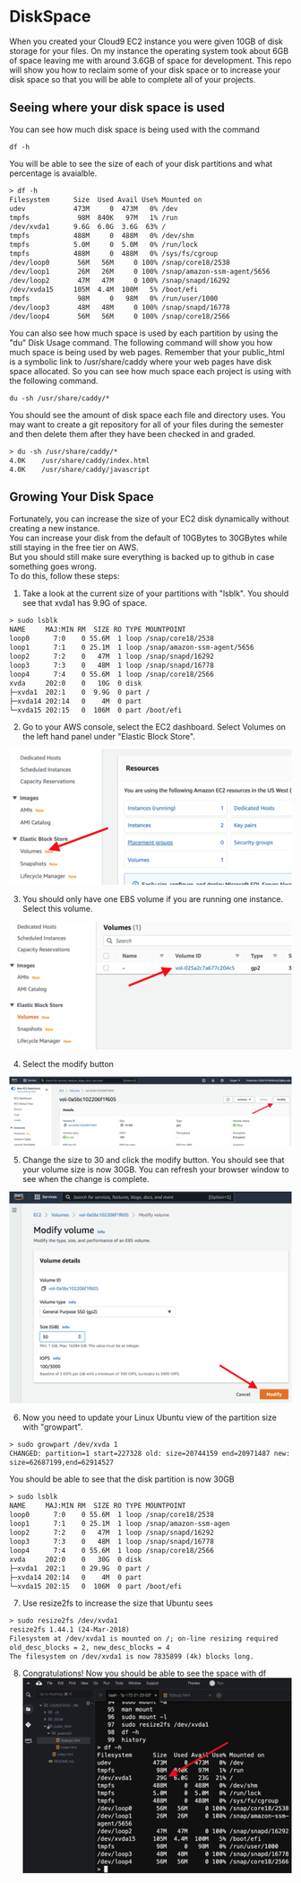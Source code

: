 # DiskSpace

When you created your Cloud9 EC2 instance you were given 10GB of disk storage for your files.  On my instance the operating system took about 6GB of space leaving me with around 3.6GB of space for development.  This repo will show you how to reclaim some of your disk space or to increase your disk space so that you will be able to complete all of your projects.

## Seeing where your disk space is used

You can see how much disk space is being used with the command
``` 
df -h
```
You will be able to see the size of each of your disk partitions and what percentage is avaialble.  
```
> df -h
Filesystem      Size  Used Avail Use% Mounted on
udev            473M     0  473M   0% /dev
tmpfs            98M  840K   97M   1% /run
/dev/xvda1      9.6G  6.0G  3.6G  63% /
tmpfs           488M     0  488M   0% /dev/shm
tmpfs           5.0M     0  5.0M   0% /run/lock
tmpfs           488M     0  488M   0% /sys/fs/cgroup
/dev/loop0       56M   56M     0 100% /snap/core18/2538
/dev/loop1       26M   26M     0 100% /snap/amazon-ssm-agent/5656
/dev/loop2       47M   47M     0 100% /snap/snapd/16292
/dev/xvda15     105M  4.4M  100M   5% /boot/efi
tmpfs            98M     0   98M   0% /run/user/1000
/dev/loop3       48M   48M     0 100% /snap/snapd/16778
/dev/loop4       56M   56M     0 100% /snap/core18/2566
```

You can also see how much space is used by each partition by using the "du" Disk Usage command. The following command will show you how much space is being used by web pages.  Remember that your public_html is a symbolic link to /usr/share/caddy where your web pages have disk space allocated.  So you can see how much space each project is using with the following command.
```
du -sh /usr/share/caddy/*
```
You should see the amount of disk space each file and directory uses.  You may want to create a git repository for all of your files during the semester and then delete them after they have been checked in and graded.
```
> du -sh /usr/share/caddy/*                                                                                    
4.0K    /usr/share/caddy/index.html
4.0K    /usr/share/caddy/javascript
```
## Growing Your Disk Space
Fortunately, you can increase the size of your EC2 disk dynamically without creating a new instance.  
You can increase your disk from the default of 10GBytes to 30GBytes while still staying in the free tier on AWS.  
But you should still make sure everything is backed up to github in case something goes wrong.  
To do this, follow these steps:

1. Take a look at the current size of your partitions with "lsblk". You should see that xvda1 has 9.9G of space.
```
> sudo lsblk
NAME     MAJ:MIN RM  SIZE RO TYPE MOUNTPOINT
loop0      7:0    0 55.6M  1 loop /snap/core18/2538
loop1      7:1    0 25.1M  1 loop /snap/amazon-ssm-agent/5656
loop2      7:2    0   47M  1 loop /snap/snapd/16292
loop3      7:3    0   48M  1 loop /snap/snapd/16778
loop4      7:4    0 55.6M  1 loop /snap/core18/2566
xvda     202:0    0   10G  0 disk
├─xvda1  202:1    0  9.9G  0 part /
├─xvda14 202:14   0    4M  0 part
└─xvda15 202:15   0  106M  0 part /boot/efi
```
2. Go to your AWS console, select the EC2 dashboard.  Select Volumes on the left hand panel under "Elastic Block Store".

![](/images/volumes.png)

3. You should only have one EBS volume if you are running one instance.  Select this volume.

![](/images/yourvolume.png)

4. Select the modify button

![](/images/modify.png)

5. Change the size to 30 and click the modify button.  You should see that your volume size is now 30GB.  You can refresh your browser window to see when the change is complete.

![](/images/changeto30.png)

6. Now you need to update your Linux Ubuntu view of the partition size with "growpart".  
```
> sudo growpart /dev/xvda 1
CHANGED: partition=1 start=227328 old: size=20744159 end=20971487 new: size=62687199,end=62914527
```
You should be able to see that the disk partition is now 30GB
```
> sudo lsblk
NAME     MAJ:MIN RM  SIZE RO TYPE MOUNTPOINT
loop0      7:0    0 55.6M  1 loop /snap/core18/2538
loop1      7:1    0 25.1M  1 loop /snap/amazon-ssm-agen
loop2      7:2    0   47M  1 loop /snap/snapd/16292
loop3      7:3    0   48M  1 loop /snap/snapd/16778
loop4      7:4    0 55.6M  1 loop /snap/core18/2566
xvda     202:0    0   30G  0 disk
├─xvda1  202:1    0 29.9G  0 part /
├─xvda14 202:14   0    4M  0 part
└─xvda15 202:15   0  106M  0 part /boot/efi
```

7. Use resize2fs to increase the size that Ubuntu sees
```
> sudo resize2fs /dev/xvda1
resize2fs 1.44.1 (24-Mar-2018)
Filesystem at /dev/xvda1 is mounted on /; on-line resizing required
old_desc_blocks = 2, new_desc_blocks = 4
The filesystem on /dev/xvda1 is now 7835899 (4k) blocks long.
```

8. Congratulations! Now you should be able to see the space with df
![](/images/bigger.png)
